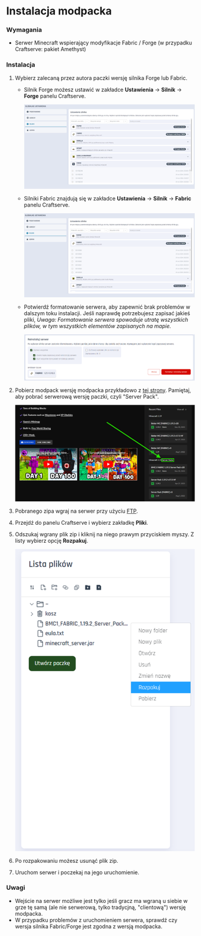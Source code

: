 # Instalacja modpacka

### Wymagania

* Serwer Minecraft wspierający modyfikacje Fabric / Forge (w przypadku Craftserve: pakiet Amethyst)

### Instalacja

1. Wybierz zalecaną przez autora paczki wersję silnika Forge lub Fabric.
   - Silnik Forge możesz ustawić w zakładce **Ustawienia** -> **Silnik** -> **Forge** panelu Craftserve.
   
     ![image](../img/modpack/select_engine_forge.png)
   - Silniki Fabric znajdują się w zakładce **Ustawienia** -> **Silnik** -> **Fabric** panelu Craftserve.
   
     ![image](../img/bettermc/select_engine.png)
   - Potwierdź formatowanie serwera, aby zapewnić brak problemów w dalszym toku instalacji. Jeśli naprawdę potrzebujesz zapisać jakieś pliki, 
   *Uwaga: Formatowanie serwera spowoduje utratę wszystkich plików, w tym wszystkich elementów zapisanych na mapie.*
   
     ![image](../img/bettermc/save_engine.png)
2. Pobierz modpack wersję modpacka przykładowo z [tej strony](https://www.curseforge.com/minecraft/modpacks). Pamiętaj, aby pobrać serwerową wersję paczki, czyli "Server Pack".

    ![image](../img/bettermc/download_serverpack.png)
3. Pobranego zipa wgraj na serwer przy użyciu [FTP](ftp.md).
4. Przejdź do panelu Craftserve i wybierz zakładkę **Pliki**.
5. Odszukaj wgrany plik zip i kliknij na niego prawym przyciskiem myszy. Z listy wybierz opcję **Rozpakuj**.

    ![image](../img/bettermc/unzip.png)
6. Po rozpakowaniu możesz usunąć plik zip.
7.  Uruchom serwer i poczekaj na jego uruchomienie.

### Uwagi
- Wejście na serwer możliwe jest tylko jeśli gracz ma wgraną u siebie w grze tę samą (ale nie serwerową, tylko tradycjną, "clientową") wersję modpacka. 
- W przypadku problemów z uruchomieniem serwera, sprawdź czy wersja silnika Fabric/Forge jest zgodna z wersją modpacka.
